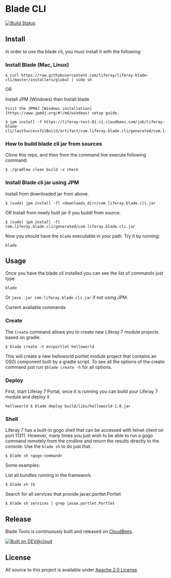 # Blade CLI

[![Build Status](https://liferay-test-01.ci.cloudbees.com/job/liferay-blade-cli/badge/icon)](https://liferay-test-01.ci.cloudbees.com/job/liferay-blade-cli/)

## Install 

In order to use the blade cli, you must install it with the following:

### Install Blade (Mac, Linux)
```
$ curl https://raw.githubusercontent.com/liferay/liferay-blade-cli/master/installers/global | sudo sh
```

OR

Install JPM (Windows) then Install blade
```
Visit the JPM4J [Windows installation](https://www.jpm4j.org/#!/md/windows) setup guide.
```
```
$ jpm install -f https://liferay-test-01.ci.cloudbees.com/job/liferay-blade-cli/lastSuccessfulBuild/artifact/com.liferay.blade.cli/generated/com.liferay.blade.cli.jar
```

### How to build blade cli jar from sources

Clone this repo, and then from the command line execute following command:

```
$ ./gradlew clean build -x check
```

### Install Blade cli jar using JPM

Install from downloaded jar from above.

```
$ (sudo) jpm install -fl <downloads_dir>/com.liferay.blade.cli.jar
```

OR Install from newly built jar if you buildt from source.

```
$ (sudo) jpm install -fl com.liferay.blade.cli/generated/com.liferay.blade.cli.jar
```

Now you should have the ```blade``` executable in your path. Try it by running:

```
blade
```

## Usage

Once you have the blade cli installed you can see the list of commands just type
```
blade
```

Or ```java -jar com.liferay.blade.cli.jar``` if not using JPM.

Current available commands

### Create

The ```Create``` command allows you to create new Liferay 7 module projects based on gradle.

```
$ blade create -t mvcportlet helloworld 
```

This will create a new helloworld portlet module project that contains an OSGi component built by a gradle script.
 To see all the options of the create command just run ```$blade create -h``` for all options.

### Deploy

First, start Liferay 7 Portal, once it is running you can build your Liferay 7 module and deploy it

```
helloworld $ blade deploy build/libs/helloworld-1.0.jar
```

### Shell

Liferay 7 has a built-in gogo shell that can be accessed with telnet client on port 11311.  However, many times you just wish
to be able to run a gogo command remotely from the cmdline and return the results directly to the console.  Use the ```blade sh``` to do just that.

```
$ blade sh <gogo-command>
```

Some examples:

List all bundles running in the framework.
```
$ blade sh lb
```

Search for all services that provide javax.portlet.Portlet
```
$ blade sh services | grep javax.portlet.Portlet
```

## Release
Blade Tools is continuously built and released on [CloudBees](https://liferay-test-01.ci.cloudbees.com/job/liferay-blade-cli/).

[![Built on DEV@cloud](http://www.cloudbees.com/sites/default/files/Button-Built-on-CB-1.png)](http://www.cloudbees.com/foss/foss-dev.cb)

## License
All source to this project is available under [Apache 2.0 License](/LICENSE.txt)
